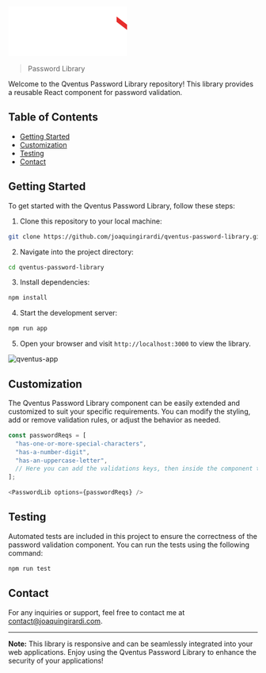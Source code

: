 ![Qventus Logo](/src/assets/logo-qventus-white.svg)

> Password Library

Welcome to the Qventus Password Library repository! This library provides a reusable React component for password validation.

## Table of Contents

- [Getting Started](#getting-started)
- [Customization](#customization)
- [Testing](#testing)
- [Contact](#contact)

## Getting Started

To get started with the Qventus Password Library, follow these steps:

1. Clone this repository to your local machine:

```bash
git clone https://github.com/joaquingirardi/qventus-password-library.git
```

2. Navigate into the project directory:

```bash
cd qventus-password-library
```

3. Install dependencies:

```bash
npm install
```

4. Start the development server:

```bash
npm run app
```
5. Open your browser and visit `http://localhost:3000` to view the library.

<img width="296" alt="qventus-app" src="https://github.com/joaquingirardi/qventus-password-lib/assets/71033509/7a469b88-c90b-4457-a404-2fb39e87d685">

## Customization

The Qventus Password Library component can be easily extended and customized to suit your specific requirements. You can modify the styling, add or remove validation rules, or adjust the behavior as needed.

```javascript
const passwordReqs = [
  "has-one-or-more-special-characters",
  "has-a-number-digit",
  "has-an-uppercase-letter",
  // Here you can add the validations keys, then inside the component the validation functions.
];
```

```javascript
<PasswordLib options={passwordReqs} />
```

## Testing

Automated tests are included in this project to ensure the correctness of the password validation component. You can run the tests using the following command:

```bash
npm run test
```

## Contact

For any inquiries or support, feel free to contact me at contact@joaquingirardi.com.

---

**Note:** This library is responsive and can be seamlessly integrated into your web applications. Enjoy using the Qventus Password Library to enhance the security of your applications!
